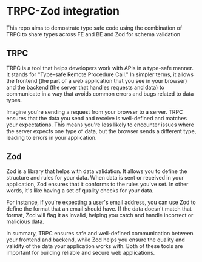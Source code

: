 # TRPC-Zod integration

This repo aims to demostrate type safe code using the combination of TRPC to share types across FE and BE and Zod for schema validation

## TRPC

TRPC is a tool that helps developers work with APIs in a type-safe manner. It stands for "Type-safe Remote Procedure Call." In simpler terms, it allows the frontend (the part of a web application that you see in your browser) and the backend (the server that handles requests and data) to communicate in a way that avoids common errors and bugs related to data types.

Imagine you're sending a request from your browser to a server. TRPC ensures that the data you send and receive is well-defined and matches your expectations. This means you're less likely to encounter issues where the server expects one type of data, but the browser sends a different type, leading to errors in your application.

## Zod

Zod is a library that helps with data validation. It allows you to define the structure and rules for your data. When data is sent or received in your application, Zod ensures that it conforms to the rules you've set. In other words, it's like having a set of quality checks for your data.

For instance, if you're expecting a user's email address, you can use Zod to define the format that an email should have. If the data doesn't match that format, Zod will flag it as invalid, helping you catch and handle incorrect or malicious data.

In summary, TRPC ensures safe and well-defined communication between your frontend and backend, while Zod helps you ensure the quality and validity of the data your application works with. Both of these tools are important for building reliable and secure web applications.
